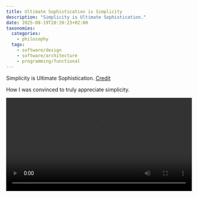 ```yaml
---
title: Ultimate Sophistication is Simplicity
description: "Simplicity is Ultimate Sophistication."
date: 2025-08-19T20:39:23+02:00
taxonomies:
  categories:
    - philosophy
  tags:
    - software/design
    - software/architecture
    - programming/functional
---
```


Simplicity is Ultimate Sophistication. [Credit](https://quoteinvestigator.com/2015/04/02/simple/)

How I was convinced to truly appreciate simplicity.

<!-- more -->

<video
  controls
  preload="metadata"
  onloadstart="this.volume=0.4"
  onloadedmetadata="this.currentTime=4"
  style="width: 100%; max-width:100 margin: 0 auto; text-align: center;">
  <source src="/assets/videos/rich-hickey_simple-made-easy_2011.mp4" type="video/mp4">
  Your browser does not support the video tag.
</video>
